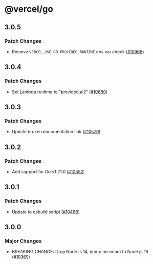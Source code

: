 # @vercel/go

## 3.0.5

### Patch Changes

- Remove `VERCEL_USE_GO_PROVIDED_RUNTIME` env var check ([#10968](https://github.com/khulnasoft/devship/pull/10968))

## 3.0.4

### Patch Changes

- Set Lambda runtime to "provided.al2" ([#10880](https://github.com/khulnasoft/devship/pull/10880))

## 3.0.3

### Patch Changes

- Update broken documentation link ([#10579](https://github.com/khulnasoft/devship/pull/10579))

## 3.0.2

### Patch Changes

- Add support for Go v1.21.0 ([#10552](https://github.com/khulnasoft/devship/pull/10552))

## 3.0.1

### Patch Changes

- Update to esbuild script ([#10468](https://github.com/khulnasoft/devship/pull/10468))

## 3.0.0

### Major Changes

- BREAKING CHANGE: Drop Node.js 14, bump minimum to Node.js 16 ([#10369](https://github.com/khulnasoft/devship/pull/10369))
